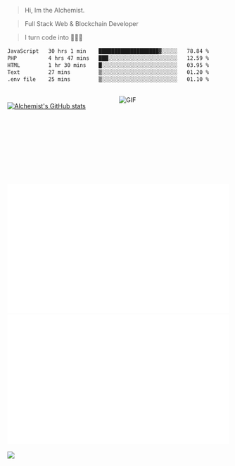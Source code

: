 > Hi, Im the Alchemist.

> Full Stack Web & Blockchain Developer

> I turn code into 💎💎💎

<!--START_SECTION:waka-->
```text
JavaScript   30 hrs 1 min    ███████████████████▓░░░░░   78.84 % 
PHP          4 hrs 47 mins   ███░░░░░░░░░░░░░░░░░░░░░░   12.59 % 
HTML         1 hr 30 mins    █░░░░░░░░░░░░░░░░░░░░░░░░   03.95 % 
Text         27 mins         ▒░░░░░░░░░░░░░░░░░░░░░░░░   01.20 % 
.env file    25 mins         ▒░░░░░░░░░░░░░░░░░░░░░░░░   01.10 % 
```
<!--END_SECTION:waka-->


<br />

<img align="right" alt="GIF" src="https://user-images.githubusercontent.com/5355808/139111924-210cc6fa-9fb1-4dac-929d-6324a5836a92.gif" width="250" height="200" />

[![Alchemist's GitHub stats](https://github-readme-stats.vercel.app/api?username=DrMaxis&show_icons=true&theme=outrun&count_private=true)](#)

![](https://raw.githubusercontent.com/DrMaxis/github-stats-transparent/output/generated/overview.svg)
![](https://raw.githubusercontent.com/DrMaxis/github-stats-transparent/output/generated/languages.svg)

 
<a href="https://count.getloli.com/"><img src="https://count.getloli.com/get/@:maxis-the-alchemist?theme=rule34"></a>
<!-- https://count.getloli.com/get/@alchemist?theme=rule34 -->
<br>



